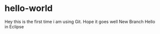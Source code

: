 # hello-world
Hey this is the first time i am using Git.
Hope it goes well 
New Branch Hello in Eclipse